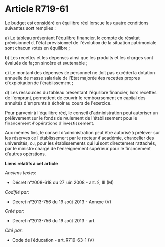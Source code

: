 # Article R719-61

Le budget est considéré en équilibre réel lorsque les quatre conditions suivantes sont remplies :

a) Le tableau présentant l'équilibre financier, le compte de résultat prévisionnel et l'état prévisionnel de l'évolution de
la situation patrimoniale sont chacun votés en équilibre ;

b) Les recettes et les dépenses ainsi que les produits et les charges sont évalués de façon sincère et soutenable ;

c) Le montant des dépenses de personnel ne doit pas excéder la dotation annuelle de masse salariale de l'Etat majorée des
recettes propres d'exploitation de l'établissement ;

d) Les ressources du tableau présentant l'équilibre financier, hors recettes de l'emprunt, permettent de couvrir le
remboursement en capital des annuités d'emprunts à échoir au cours de l'exercice.

Pour parvenir à l'équilibre réel, le conseil d'administration peut autoriser un prélèvement sur le fonds de roulement de
l'établissement pour le financement d'opérations d'investissement.

Aux mêmes fins, le conseil d'administration peut être autorisé à prélever sur les réserves de l'établissement par le recteur
d'académie, chancelier des universités, ou, pour les établissements qui lui sont directement rattachés, par le ministre
chargé de l'enseignement supérieur pour le financement d'autres opérations.

**Liens relatifs à cet article**

_Anciens textes_:

  - Décret n°2008-618 du 27 juin 2008 - art. 9, III (M)

_Codifié par_:

  - Décret n°2013-756 du 19 août 2013 -  Annexe (V)

_Créé par_:

  - Décret n°2013-756 du 19 août 2013 - art.

_Cité par_:

  - Code de l'éducation - art. R719-63-1 (V)
